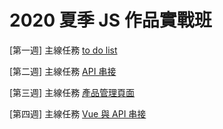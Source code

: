 #  2020 夏季 JS 作品實戰班

[第一週] 主線任務 [to do list](https://jamiechenjc.github.io/Javascript2020/week%201/todolist/index.html)

[第二週] 主線任務 [API 串接](https://jamiechenjc.github.io/Javascript2020/week_2/products/index.html)

[第三週] 主線任務 [產品管理頁面](https://jamiechenjc.github.io/Javascript2020/week_3/products/index.html)

[第四週] 主線任務 [Vue 與 API 串接](https://jamiechenjc.github.io/Javascript2020/week_4/products/login.html)

